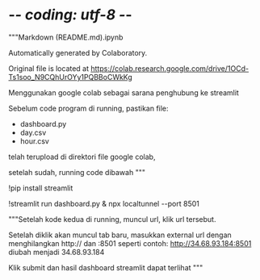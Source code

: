 # -*- coding: utf-8 -*-
"""Markdown (README.md).ipynb

Automatically generated by Colaboratory.

Original file is located at
    https://colab.research.google.com/drive/1OCd-Ts1soo_N9CQhUrOYy1PQBBoCWkKg

Menggunakan google colab sebagai sarana penghubung ke streamlit

Sebelum code program di running, pastikan file:
- dashboard.py
- day.csv
- hour.csv

telah terupload di direktori file google colab,

setelah sudah, running code dibawah
"""

!pip install streamlit

!streamlit run dashboard.py & npx localtunnel --port 8501

"""Setelah kode kedua di running, muncul url, klik url tersebut.

Setelah diklik akan muncul tab baru, masukkan external url dengan menghilangkan http:// dan :8501 seperti contoh:
 http://34.68.93.184:8501 diubah menjadi 34.68.93.184

Klik submit dan hasil dashboard streamlit dapat terlihat
"""